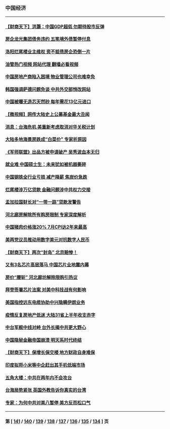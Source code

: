 ### 中国经济
---
#### [【财商天下】洪灏：中国GDP超低 勿期待股市反弹](../../pages/ncid283/n13800467.md?08121245) 
#### [房企龙光集团债务违约 五笔境外债暂停付息](../../pages/ncid283/n13800595.md?08121245) 
#### [洛阳烂尾楼业主维权 资不抵债房企恐倒一片](../../pages/ncid283/n13800302.md?08121245) 
#### [油管热门视频 网站代理 翻墙必看视频](http://209.222.30.114:81/youtube.html?08121245)
#### [中国房地产商陷入困境 物业管理公司也难幸免](../../pages/ncid283/n13799820.md?08121245) 
#### [韩国强调萨德问题免谈 中共外交部悄改网站](../../pages/ncid283/n13800430.md?08121245) 
#### [中国被曝无造芯天然砂 每年需花13亿元进口](../../pages/ncid283/n13800375.md?08121245) 
#### [【微视频】网传大陆史上公募基金最大丑闻](../../pages/ncid283/n13800399.md?08121245) 
#### [消息：台海危机 美重新考虑取消对华关税计划](../../pages/ncid283/n13800218.md?08121245) 
#### [大陆多地海景房跌成“白菜价” 专家析原因](../../pages/ncid283/n13800133.md?08121245) 
#### [《军师联盟》出品方被申请破产 吴秀波血本无归](../../pages/ncid283/n13799860.md?08121245) 
#### [就业难 中国硕士生：未来犹如被机器撕碎](../../pages/ncid283/n13799828.md?08121245) 
#### [中国钢铁全行业亏损 减产降薪 焦炭价急跌](../../pages/ncid283/n13799650.md?08121245) 
#### [烂尾楼涉万亿贷款 金融问题涉中共权力交接](../../pages/ncid283/n13799798.md?08121245) 
#### [孟加拉国财长对“一带一路”贷款发警告](../../pages/ncid283/n13799259.md?08121245) 
#### [河北廊房解除所有购房限制 专家深度解析](../../pages/ncid283/n13799355.md?08121245) 
#### [中国猪肉价格涨20% 7月CPI达2年来最高](../../pages/ncid283/n13799359.md?08121245) 
#### [美两党议员推动用数字美元对抗数字人民币](../../pages/ncid283/n13799236.md?08121245) 
#### [【财商天下】两次“封岛” 北京赔惨！](../../pages/ncid283/n13799013.md?08121245) 
#### [又有3名芯片高层落马 中国芯片业地震内幕](../../pages/ncid283/n13798941.md?08121245) 
#### [房价“腰斩” 河北廊坊解除限购引热议](../../pages/ncid283/n13798946.md?08121245) 
#### [拜登签署芯片法案 对美中科技战有何影响](../../pages/ncid283/n13798973.md?08121245) 
#### [美国指控远东电缆协助中兴隐瞒伊朗业务](../../pages/ncid283/n13798971.md?08121245) 
#### [疫情反复房地产低迷 大陆31省上半年收支赤字](../../pages/ncid283/n13798532.md?08121245) 
#### [中台军舰中线对峙 台外长揭中共更大野心](../../pages/ncid283/n13798740.md?08121245) 
#### [中国隐秘金融帝国崩溃 明天系时代终结](../../pages/ncid283/n13798440.md?08121245) 
#### [【财商天下】保增长保交楼 地方财政自身难保](../../pages/ncid283/n13798346.md?08121245) 
#### [印度拟将小米等中企赶出其手机低端市场](../../pages/ncid283/n13798324.md?08121245) 
#### [五角大楼：中共在两年内不会攻台](../../pages/ncid283/n13798354.md?08121245) 
#### [台海局势紧张 英国外教告诉你真实的台湾](../../pages/ncid283/n13798341.md?08121245) 
#### [专家：为何中共对美八暂停 美方反而松口气](../../pages/ncid283/n13798323.md?08121245) 

---
#### 第 [ [141](./141.md?08121245) / [140](./140.md?08121245) / [139](./139.md?08121245) / [138](./138.md?08121245) / [137](./137.md?08121245) / [136](./136.md?08121245) / [135](./135.md?08121245) / [134](./134.md?08121245) ] 页

